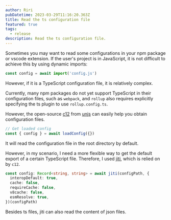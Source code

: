 ```yaml
---
author: Riri
pubDatetime: 2023-03-29T11:16:20.363Z
title: Read the ts configuration file
featured: true
tags:
  - release
description: Read the ts configuration file.
---
```


Sometimes you may want to read some configurations in your npm package or vscode extension. If the user's project is in JavaScript, it is not difficult to achieve this by using dynamic imports:
```ts
const config = await import('config.js')
```
However, if it is a TypeScript configuration file, it is relatively complex.

Currently, many npm packages do not yet support TypeScript in their configuration files, such as `webpack`, and `rollup` also requires explicitly specifying the ts plugin to use `rollup.config.ts`.

However, the open-source [c12](https://github.com/unjs/c12) from [unjs](https://github.com/unjs) can easily help you obtain configuration files.
```ts
// Get loaded config
const { config } = await loadConfig({})
```

It will read the configuration file in the root directory by default.

However, in my scenario, I need a more flexible way to get the default export of a certain TypeScript file. Therefore, I used [jiti](https://github.com/unjs/jiti), which is relied on by `c12`.
```ts
const config: Record<string, string> = await jiti(configPath, {
  interopDefault: true,
  cache: false,
  requireCache: false,
  v8cache: false,
  esmResolve: true,
})(configPath)
```
Besides ts files, jiti can also read the content of json files.